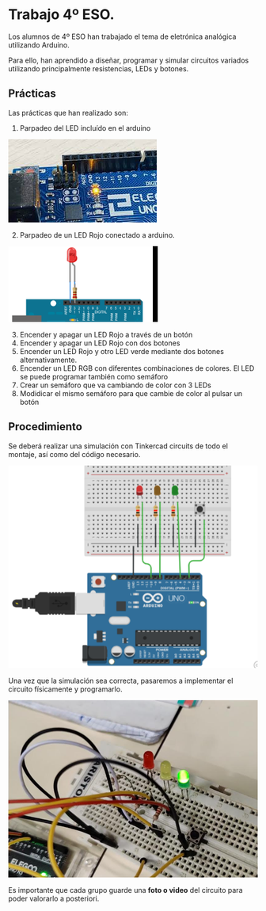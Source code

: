 # Trabajo 4º ESO.

Los alumnos de 4º ESO han trabajado el tema de eletrónica analógica utilizando Arduino.

Para ello, han aprendido a diseñar, programar y simular circuitos variados utilizando principalmente resistencias, LEDs y botones.

## Prácticas

Las prácticas que han realizado son:

1. Parpadeo del LED incluído en el arduino

![](2022-12-19-13-50-45.png)

2. Parpadeo de un LED Rojo conectado a arduino.

![](2022-12-19-13-51-14.png)

3. Encender y apagar un LED Rojo a través de un botón
4. Encender y apagar un LED Rojo con dos botones
5. Encender un LED Rojo y otro LED verde mediante dos botones alternativamente.
6. Encender un LED RGB con diferentes combinaciones de colores. El LED se puede programar también como semáforo
7. Crear un semáforo que va cambiando de color con 3 LEDs
8. Modidicar el mismo semáforo para que cambie de color al pulsar un botón

## Procedimiento

Se deberá realizar una simulación con Tinkercad circuits de todo el montaje, así como del código necesario.

![](2022-12-19-13-28-36.png)

Una vez que la simulación sea correcta, pasaremos a implementar el circuito físicamente y programarlo.

![](2022-12-19-13-30-50.png)

Es importante que cada grupo guarde una **foto o video** del circuito para poder valorarlo a posteriori.
